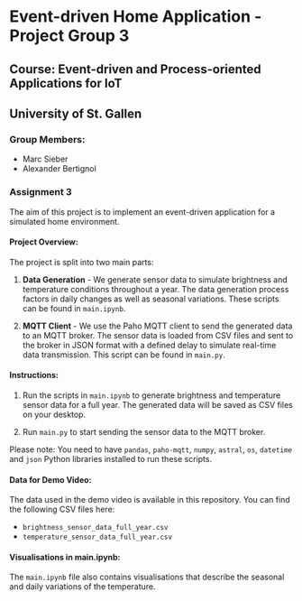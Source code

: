 # Event-driven Home Application - Project Group 3
## Course: Event-driven and Process-oriented Applications for IoT
## University of St. Gallen

### Group Members:
- Marc Sieber
- Alexander Bertignol

### Assignment 3

The aim of this project is to implement an event-driven application for a simulated home environment.

#### Project Overview:

The project is split into two main parts:

1. **Data Generation** - We generate sensor data to simulate brightness and temperature conditions throughout a year. The data generation process factors in daily changes as well as seasonal variations. These scripts can be found in `main.ipynb`.

2. **MQTT Client** - We use the Paho MQTT client to send the generated data to an MQTT broker. The sensor data is loaded from CSV files and sent to the broker in JSON format with a defined delay to simulate real-time data transmission. This script can be found in `main.py`.

#### Instructions:

1. Run the scripts in `main.ipynb` to generate brightness and temperature sensor data for a full year. The generated data will be saved as CSV files on your desktop.

2. Run `main.py` to start sending the sensor data to the MQTT broker. 

Please note: You need to have `pandas`, `paho-mqtt`, `numpy`, `astral`, `os`, `datetime` and `json` Python libraries installed to run these scripts.

#### Data for Demo Video:

The data used in the demo video is available in this repository. You can find the following CSV files here:

- `brightness_sensor_data_full_year.csv`
- `temperature_sensor_data_full_year.csv`

#### Visualisations in main.ipynb:

The `main.ipynb` file also contains visualisations that describe the seasonal and daily variations of the temperature.
